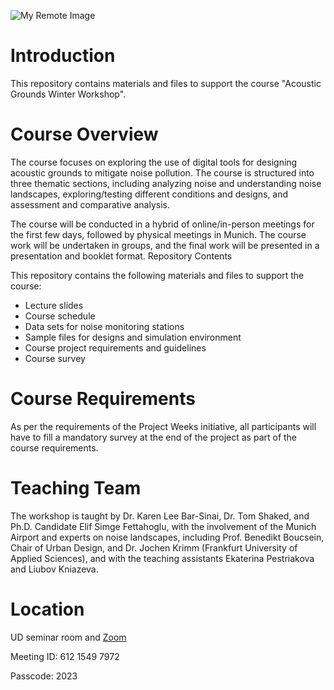 ![My Remote Image](https://www.munich-airport.com/_b/0000000000000001237076bb5890a08b/blumenwiese-fz1.jpg)

# Introduction

This repository contains materials and files to support the course "Acoustic Grounds Winter Workshop".

# Course Overview
The course focuses on exploring the use of digital tools for designing acoustic grounds to mitigate noise pollution. The course is structured into three thematic sections, including analyzing noise and understanding noise landscapes, exploring/testing different conditions and designs, and assessment and comparative analysis.

The course will be conducted in a hybrid of online/in-person meetings for the first few days, followed by physical meetings in Munich. The course work will be undertaken in groups, and the final work will be presented in a presentation and booklet format.
Repository Contents

This repository contains the following materials and files to support the course:

- Lecture slides
- Course schedule
- Data sets for noise monitoring stations
- Sample files for designs and simulation environment
- Course project requirements and guidelines
- Course survey

# Course Requirements

As per the requirements of the Project Weeks initiative, all participants will have to fill a mandatory survey at the end of the project as part of the course requirements.

# Teaching Team

The workshop is taught by Dr. Karen Lee Bar-Sinai, Dr. Tom Shaked, and Ph.D. Candidate Elif Simge Fettahoglu, with the involvement of the Munich Airport and experts on noise landscapes, including Prof. Benedikt Boucsein, Chair of Urban Design, and Dr. Jochen Krimm (Frankfurt University of Applied Sciences), and with the teaching assistants Ekaterina Pestriakova and Liubov Kniazeva.

# Location
UD seminar room and [Zoom](https://tum-conf.zoom.us/j/61215497972?pwd=NHZRYzdRWnEzUmRlZmgrUmFpM3RJUT09) 

Meeting ID: 612 1549 7972

Passcode: 2023
